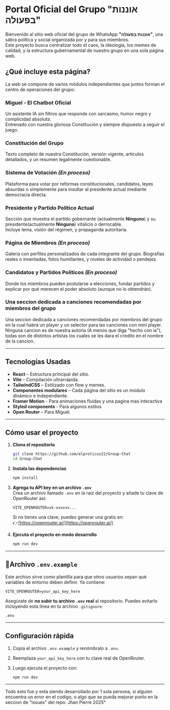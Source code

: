 # Portal Oficial del Grupo "אוננות בפעולה"

Bienvenido al sitio web oficial del grupo de WhatsApp **"אוננות בפעולה"**, una sátira política y social organizada por y para sus miembros.  
Este proyecto busca centralizar todo el caos, la ideología, los memes de calidad, y la estructura gubernamental de nuestro grupo en una sola página web.

## ¿Qué incluye esta página?

La web se compone de varios módulos independientes que juntos forman el centro de operaciones del grupo:

### Miguel - El Chatbot Oficial
Un asistente IA sin filtros que responde con sarcasmo, humor negro y complicidad absoluta.  
Entrenado con nuestra gloriosa Constitución y siempre dispuesto a seguir el juego.

### Constitución del Grupo
Texto completo de nuestra Constitución, versión vigente, artículos detallados, y un resumen legalmente cuestionable.

### Sistema de Votación *(En proceso)*
Plataforma para votar por reformas constitucionales, candidatos, leyes absurdas o simplemente para insultar al presidente actual mediante democracia directa.

###  Presidente y Partido Político Actual 
Sección que muestra el partido gobernante (actualmente **Ninguno**) y su presidente(actualmente **Ninguno**) vitalicio o derrocable.  
Incluye lema, visión del régimen, y propaganda autoritaria.

###  Página de Miembros *(En proceso)*
Galería con perfiles personalizados de cada integrante del grupo. Biografías reales o inventadas, fotos humillantes, y niveles de actividad o pendejez.

###  Candidatos y Partidos Políticos *(En proceso)*
Donde los miembros pueden postularse a elecciones, fundar partidos y explicar por qué merecen el poder absoluto (aunque no lo obtendrán).

###  Una seccion dedicada a canciones recomendadas por miembros del grupo
Una seccion dedicada a canciones recomendadas por miembros del grupo en la cual habra un player y un selector para las canciones con mini player. Ninguna cancion es de nuestra autoria (A menos que diga "hecho con ia"), todas son de distintos artistas los cuales se les dara el credito en el nombre de la cancion.

---

## Tecnologías Usadas

- **React** – Estructura principal del sitio.
- **Vite** – Compilación ultrarrápida.
- **TailwindCSS** – Estilizado con flow y memes.
- **Componentes modulares** – Cada página del sitio es un módulo dinámico e independiente.
- **Framer Motion** - Para animaciones fluidas y una pagina mas interactiva
- **Styled components** - Para algunos estilos
- **Open Router** – Para Miguel.

---
## Cómo usar el proyecto

1. **Clona el repositorio**  
   ```bash
   git clone https://github.com/elproticus22/Group-Chat
   cd Group-Chat
   ```

2. **Instala las dependencias**  
   ```bash
   npm install
   ```

3. **Agrega tu API key en un archivo `.env`**  
   Crea un archivo llamado `.env` en la raíz del proyecto y añade tu clave de OpenRouter así:

   ```env
   VITE_OPENROUTER=sk-xxxxxx...
   ```

   Si no tienes una clave, puedes generar una gratis en:  
   👉[https://openrouter.ai/](https://openrouter.ai/)

4. **Ejecuta el proyecto en modo desarrollo**  
   ```bash
   npm run dev
   ```

---

## 📄Archivo `.env.example`

Este archivo sirve como plantilla para que otros usuarios sepan qué variables de entorno deben definir. Ya contiene:

```env
VITE_OPENROUTER=your_api_key_here
```

Asegúrate de **no subir tu archivo `.env` real** al repositorio. Puedes evitarlo incluyendo esta línea en tu archivo `.gitignore`:

```gitignore
.env
```

---

##  Configuración rápida

1. Copia el archivo `.env.example` y renómbralo a `.env`.
2. Reemplaza `your_api_key_here` con tu clave real de OpenRouter.
3. Luego ejecuta el proyecto con:

   ```bash
   npm run dev
   ```

---

Todo esto fue y esta siendo desarrollado por 1 sola persona, si alguien encuentra un error en el codigo, o algo que se pueda mejorar ponlo en la seccion de "issues" del repo.
Jhan Pierre 2025°